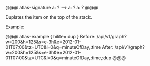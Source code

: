 @@@ atlas-signature
a: ?
-->
a: ?
a: ?
@@@

Duplates the item on the top of the stack.

Example:

@@@ atlas-example { hilite=:dup }
Before: /api/v1/graph?w=200&h=125&s=e-3h&e=2012-01-01T07:00&tz=UTC&l=0&q=minuteOfDay,:time
After: /api/v1/graph?w=200&h=125&s=e-3h&e=2012-01-01T07:00&tz=UTC&l=0&q=minuteOfDay,:time,:dup
@@@
